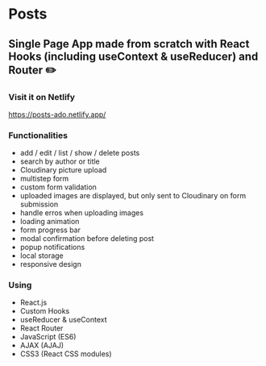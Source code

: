 # Posts

## Single Page App made from scratch with React Hooks (including useContext & useReducer) and Router :pencil2:

### Visit it on Netlify

https://posts-ado.netlify.app/

### Functionalities
* add / edit / list / show / delete posts
* search by author or title
* Cloudinary picture upload
* multistep form
* custom form validation
* uploaded images are displayed, but only sent to Cloudinary on form submission
* handle erros when uploading images
* loading animation
* form progress bar
* modal confirmation before deleting post
* popup notifications
* local storage
* responsive design

### Using
* React.js
* Custom Hooks
* useReducer & useContext
* React Router
* JavaScript (ES6)
* AJAX (AJAJ)
* CSS3 (React CSS modules)
